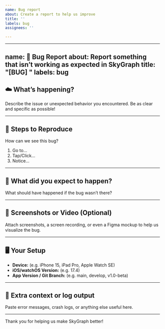 ```yaml
---
name: Bug report
about: Create a report to help us improve
title: ''
labels: bug
assignees: ''

---
```


---
name: 🐞 Bug Report
about: Report something that isn’t working as expected in SkyGraph
title: "[BUG] <brief summary>"
labels: bug
---

## ☁️ What’s happening?

Describe the issue or unexpected behavior you encountered. Be as clear and specific as possible!

---

## 🚦 Steps to Reproduce

How can we see this bug?  
1. Go to…
2. Tap/Click…
3. Notice…

---

## 🌈 What did you expect to happen?

What should have happened if the bug wasn’t there?

---

## 📸 Screenshots or Video (Optional)

Attach screenshots, a screen recording, or even a Figma mockup to help us visualize the bug.

---

## 🖥️ Your Setup

- **Device:** (e.g. iPhone 15, iPad Pro, Apple Watch SE)
- **iOS/watchOS Version:** (e.g. 17.4)
- **App Version / Git Branch:** (e.g. main, develop, v1.0-beta)

---

## 💬 Extra context or log output

Paste error messages, crash logs, or anything else useful here.

---

Thank you for helping us make SkyGraph better!
